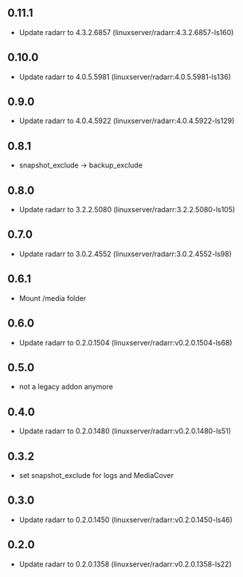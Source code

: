 ## 0.11.1

 - Update radarr to 4.3.2.6857 (linuxserver/radarr:4.3.2.6857-ls160)

## 0.10.0

 - Update radarr to 4.0.5.5981 (linuxserver/radarr:4.0.5.5981-ls136)

## 0.9.0

 - Update radarr to 4.0.4.5922 (linuxserver/radarr:4.0.4.5922-ls129)

## 0.8.1
 - snapshot_exclude -> backup_exclude

## 0.8.0

 - Update radarr to 3.2.2.5080 (linuxserver/radarr:3.2.2.5080-ls105)

## 0.7.0

 - Update radarr to 3.0.2.4552 (linuxserver/radarr:3.0.2.4552-ls98)

## 0.6.1

 - Mount /media folder

## 0.6.0

 - Update radarr to 0.2.0.1504 (linuxserver/radarr:v0.2.0.1504-ls68)

## 0.5.0

 - not a legacy addon anymore
 
 ## 0.4.0

 - Update radarr to 0.2.0.1480 (linuxserver/radarr:v0.2.0.1480-ls51)

## 0.3.2

 - set snapshot_exclude for logs and MediaCover

## 0.3.0

 - Update radarr to 0.2.0.1450 (linuxserver/radarr:v0.2.0.1450-ls46)

## 0.2.0

 - Update radarr to 0.2.0.1358 (linuxserver/radarr:v0.2.0.1358-ls22)